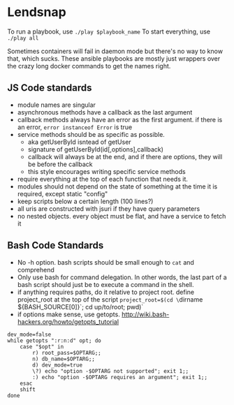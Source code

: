 Lendsnap
=====

To run a playbook, use `./play $playbook_name`
To start everything, use `./play all`

Sometimes containers will fail in daemon mode but there's no way to know that, which sucks. These ansible playbooks are mostly just wrappers over the crazy long docker commands to get the names right.

JS Code standards
----

- module names are singular
- asynchronous methods have a callback as the last argument
- callback methods always have an error as the first argument. if there is an error, `error instanceof Error` is true
- service methods should be as specific as possible.
    - aka getUserById isntead of getUser
    - signature of getUserById(id[,options],callback)
    - callback will always be at the end, and if there are options, they will be before the callback
    - this style encourages writing specific service methods
- require everything at the top of each function that needs it.
- modules should not depend on the state of something at the time it is required, except static "config"
- keep scripts below a certain length (100 lines?)
- all uris are constructed with jsuri if they have query parameters
- no nested objects. every object must be flat, and have a service to fetch it

Bash Code Standards
-----

- No -h option. bash scripts should be small enough to `cat` and comprehend
- Only use bash for command delegation. In other words, the last part of a bash script should just be to execute a command in the shell.
- if anything requires paths, do it relative to project root. define project_root at the top of the script `project_root=$(cd \`dirname ${BASH_SOURCE[0]}\`; cd up/to/root; pwd)`
- if options make sense, use getopts. http://wiki.bash-hackers.org/howto/getopts_tutorial
````
dev_mode=false
while getopts ":r:n:d" opt; do
    case "$opt" in
        r) root_pass=$OPTARG;;
        n) db_name=$OPTARG;;
        d) dev_mode=true
        \?) echo "option -$OPTARG not supported"; exit 1;;
        :) echo "option -$OPTARG requires an argument"; exit 1;;
    esac
    shift
done
````
